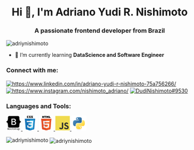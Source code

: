 <h1 align="center">Hi 👋, I'm Adriano Yudi R. Nishimoto</h1>
<h3 align="center">A passionate frontend developer from Brazil</h3>

<p align="left"> <img src="https://komarev.com/ghpvc/?username=adriynishimoto&label=Profile%20views&color=0e75b6&style=flat" alt="adriynishimoto" /> </p>

- 🌱 I’m currently learning **DataScience and Software Engineer**

<h3 align="left">Connect with me:</h3>
<p align="left">
<a href="https://linkedin.com/in/https://www.linkedin.com/in/adriano-yudi-r-nishimoto-75a756266/" target="blank"><img align="center" src="https://raw.githubusercontent.com/rahuldkjain/github-profile-readme-generator/master/src/images/icons/Social/linked-in-alt.svg" alt="https://www.linkedin.com/in/adriano-yudi-r-nishimoto-75a756266/" height="30" width="40" /></a>
<a href="https://instagram.com/https://www.instagram.com/nishimoto_adriano/" target="blank"><img align="center" src="https://raw.githubusercontent.com/rahuldkjain/github-profile-readme-generator/master/src/images/icons/Social/instagram.svg" alt="https://www.instagram.com/nishimoto_adriano/" height="30" width="40" /></a>
<a href="https://discord.gg/DudiNishimoto#9530" target="blank"><img align="center" src="https://raw.githubusercontent.com/rahuldkjain/github-profile-readme-generator/master/src/images/icons/Social/discord.svg" alt="DudiNishimoto#9530" height="30" width="40" /></a>
</p>

<h3 align="left">Languages and Tools:</h3>
<p align="left"> <a href="https://getbootstrap.com" target="_blank" rel="noreferrer"> <img src="https://raw.githubusercontent.com/devicons/devicon/master/icons/bootstrap/bootstrap-plain-wordmark.svg" alt="bootstrap" width="40" height="40"/> </a> <a href="https://www.w3schools.com/css/" target="_blank" rel="noreferrer"> <img src="https://raw.githubusercontent.com/devicons/devicon/master/icons/css3/css3-original-wordmark.svg" alt="css3" width="40" height="40"/> </a> <a href="https://www.w3.org/html/" target="_blank" rel="noreferrer"> <img src="https://raw.githubusercontent.com/devicons/devicon/master/icons/html5/html5-original-wordmark.svg" alt="html5" width="40" height="40"/> </a> <a href="https://developer.mozilla.org/en-US/docs/Web/JavaScript" target="_blank" rel="noreferrer"> <img src="https://raw.githubusercontent.com/devicons/devicon/master/icons/javascript/javascript-original.svg" alt="javascript" width="40" height="40"/> </a> <a href="https://www.python.org" target="_blank" rel="noreferrer"> <img src="https://raw.githubusercontent.com/devicons/devicon/master/icons/python/python-original.svg" alt="python" width="40" height="40"/> </a> </p>

<p><img align="left" src="https://github-readme-stats.vercel.app/api/top-langs?username=adriynishimoto&show_icons=true&locale=en&layout=compact" alt="adriynishimoto" /></p>

<p>&nbsp;<img align="center" src="https://github-readme-stats.vercel.app/api?username=adriynishimoto&show_icons=true&locale=en" alt="adriynishimoto" /></p>
